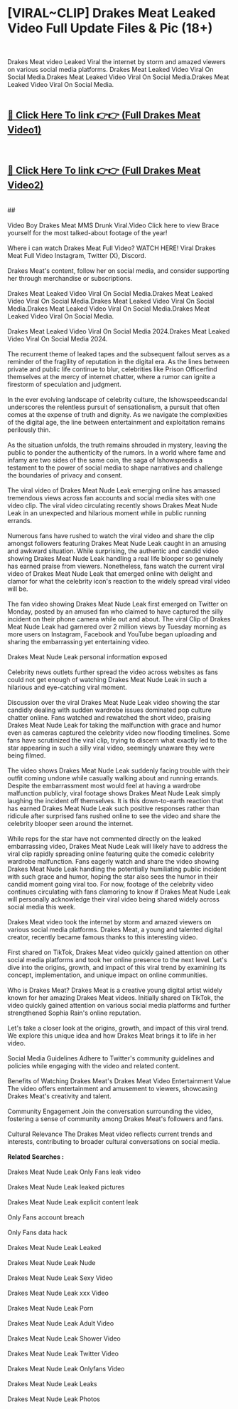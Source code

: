 # [VIRAL~CLIP] Drakes Meat Leaked Video Full Update Files & Pic (18+) <br>
<br>

Drakes Meat video Leaked Viral the internet by storm and amazed viewers on various social media platforms. Drakes Meat Leaked Video Viral On Social Media.Drakes Meat Leaked Video Viral On Social Media.Drakes Meat Leaked Video Viral On Social Media.<br>
 <br>

##  <a href="https://play.trustnlinepharmacy.us?title=Full Drakes_Meat&ref=git">🔴 Click Here To link 👉👉 (Full Drakes Meat Video1)</a><br>
  <br>

##  <a href="https://play.trustnlinepharmacy.us?title=Full Drakes_Meat&ref=git">🔴 Click Here To link 👉👉 (Full Drakes Meat Video2)</a><br>
  <br>
  ##


  <br>

  <br>
Video Boy Drakes Meat MMS Drunk Viral.Video Click here to view Brace yourself for the most talked-about footage of the year!
<br><br>
Where i can watch Drakes Meat Full Video? WATCH HERE! Viral Drakes Meat Full Video Instagram, Twitter (X), Discord.
<br><br>
Drakes Meat's content, follow her on social media, and consider supporting her through merchandise or subscriptions.
<br><br>
Drakes Meat Leaked Video Viral On Social Media.Drakes Meat Leaked Video Viral On Social Media.Drakes Meat Leaked Video Viral On Social Media.Drakes Meat Leaked Video Viral On Social Media.Drakes Meat Leaked Video Viral On Social Media.
<br><br>
Drakes Meat Leaked Video Viral On Social Media 2024.Drakes Meat Leaked Video Viral On Social Media 2024.
<br><br>
The recurrent theme of leaked tapes and the subsequent fallout serves as a reminder of the fragility of reputation in the digital era. As the lines between private and public life continue to blur, celebrities like Prison Officerfind themselves at the mercy of internet chatter, where a rumor can ignite a firestorm of speculation and judgment.
<br><br>
In the ever evolving landscape of celebrity culture, the Ishowspeedscandal underscores the relentless pursuit of sensationalism, a pursuit that often comes at the expense of truth and dignity. As we navigate the complexities of the digital age, the line between entertainment and exploitation remains perilously thin.
<br><br>
As the situation unfolds, the truth remains shrouded in mystery, leaving the public to ponder the authenticity of the rumors. In a world where fame and infamy are two sides of the same coin, the saga of Ishowspeedis a testament to the power of social media to shape narratives and challenge the boundaries of privacy and consent.
<br><br>
The viral video of Drakes Meat Nude Leak emerging online has amassed tremendous views across fan accounts and social media sites with one video clip. The viral video circulating recently shows Drakes Meat Nude Leak in an unexpected and hilarious moment while in public running errands.
<br><br>
Numerous fans have rushed to watch the viral video and share the clip amongst followers featuring Drakes Meat Nude Leak caught in an amusing and awkward situation. While surprising, the authentic and candid video showing Drakes Meat Nude Leak handling a real life blooper so genuinely has earned praise from viewers. Nonetheless, fans watch the current viral video of Drakes Meat Nude Leak that emerged online with delight and clamor for what the celebrity icon's reaction to the widely spread viral video will be.
<br><br>
The fan video showing Drakes Meat Nude Leak first emerged on Twitter on Monday, posted by an amused fan who claimed to have captured the silly incident on their phone camera while out and about. The viral Clip of Drakes Meat Nude Leak had garnered over 2 million views by Tuesday morning as more users on Instagram, Facebook and YouTube began uploading and sharing the embarrassing yet entertaining video.
<br><br>
Drakes Meat Nude Leak personal information exposed
<br><br>
Celebrity news outlets further spread the video across websites as fans could not get enough of watching Drakes Meat Nude Leak in such a hilarious and eye-catching viral moment.
<br><br>
Discussion over the viral Drakes Meat Nude Leak video showing the star candidly dealing with sudden wardrobe issues dominated pop culture chatter online. Fans watched and rewatched the short video, praising Drakes Meat Nude Leak for taking the malfunction with grace and humor even as cameras captured the celebrity video now flooding timelines. Some fans have scrutinized the viral clip, trying to discern what exactly led to the star appearing in such a silly viral video, seemingly unaware they were being filmed.
<br><br>
The video shows Drakes Meat Nude Leak suddenly facing trouble with their outfit coming undone while casually walking about and running errands. Despite the embarrassment most would feel at having a wardrobe malfunction publicly, viral footage shows Drakes Meat Nude Leak simply laughing the incident off themselves. It is this down-to-earth reaction that has earned Drakes Meat Nude Leak such positive responses rather than ridicule after surprised fans rushed online to see the video and share the celebrity blooper seen around the internet.
<br><br>
While reps for the star have not commented directly on the leaked embarrassing video, Drakes Meat Nude Leak will likely have to address the viral clip rapidly spreading online featuring quite the comedic celebrity wardrobe malfunction. Fans eagerly watch and share the video showing Drakes Meat Nude Leak handling the potentially humiliating public incident with such grace and humor, hoping the star also sees the humor in their candid moment going viral too. For now, footage of the celebrity video continues circulating with fans clamoring to know if Drakes Meat Nude Leak will personally acknowledge their viral video being shared widely across social media this week.
<br><br>
Drakes Meat video took the internet by storm and amazed viewers on various social media platforms. Drakes Meat, a young and talented digital creator, recently became famous thanks to this interesting video.
<br><br>
First shared on TikTok, Drakes Meat video quickly gained attention on other social media platforms and took her online presence to the next level. Let's dive into the origins, growth, and impact of this viral trend by examining its concept, implementation, and unique impact on online communities.
<br><br>
Who is Drakes Meat? Drakes Meat is a creative young digital artist widely known for her amazing Drakes Meat videos. Initially shared on TikTok, the video quickly gained attention on various social media platforms and further strengthened Sophia Rain's online reputation.
<br><br>
Let's take a closer look at the origins, growth, and impact of this viral trend. We explore this unique idea and how Drakes Meat brings it to life in her video.
<br><br>
Social Media Guidelines Adhere to Twitter's community guidelines and policies while engaging with the video and related content.
<br><br>
Benefits of Watching Drakes Meat's Drakes Meat Video Entertainment Value The video offers entertainment and amusement to viewers, showcasing Drakes Meat's creativity and talent.
<br><br>
Community Engagement Join the conversation surrounding the video, fostering a sense of community among Drakes Meat's followers and fans.
<br><br>
Cultural Relevance The Drakes Meat video reflects current trends and interests, contributing to broader cultural conversations on social media.
<br><br>
<strong>Related Searches :</strong>
<br><br>
Drakes Meat Nude Leak Only Fans leak video
<br><br>
Drakes Meat Nude Leak leaked pictures
<br><br>
Drakes Meat Nude Leak explicit content leak
<br><br>
Only Fans account breach
<br><br>
Only Fans data hack
<br><br>
Drakes Meat Nude Leak Leaked
<br><br>
Drakes Meat Nude Leak Nude
<br><br>
Drakes Meat Nude Leak Sexy Video
<br><br>
Drakes Meat Nude Leak xxx Video
<br><br>
Drakes Meat Nude Leak Porn
<br><br>
Drakes Meat Nude Leak Adult Video
<br><br>
Drakes Meat Nude Leak Shower Video
<br><br>
Drakes Meat Nude Leak Twitter Video
<br><br>
Drakes Meat Nude Leak Onlyfans Video
<br><br>
Drakes Meat Nude Leak Leaks
<br><br>
Drakes Meat Nude Leak Photos